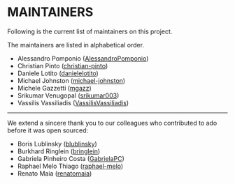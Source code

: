 # MAINTAINERS

Following is the current list of maintainers on this project.

The maintainers are listed in alphabetical order.

- Alessandro Pomponio
  ([AlessandroPomponio](https://github.com/AlessandroPomponio))
- Christian Pinto ([christian-pinto](https://github.com/christian-pinto))
- Daniele Lotito ([danielelotito](https://github.com/danielelotito))
- Michael Johnston ([michael-johnston](https://github.com/michael-johnston))
- Michele Gazzetti ([mgazz](https://github.com/mgazz))
- Srikumar Venugopal ([srikumar003](https://github.com/srikumar003))
- Vassilis Vassiliadis
  ([VassilisVassiliadis](https://github.com/VassilisVassiliadis))

---

We extend a sincere thank you to our colleagues who contributed to ado before it
was open sourced:

- Boris Lublinsky ([blublinsky](https://github.com/blublinsky))
- Burkhard Ringlein ([bringlein](https://github.com/bringlein))
- Gabriela Pinheiro Costa ([GabrielaPC](https://github.com/GabrielaPC))
- Raphael Melo Thiago ([raphael-melo](https://github.com/raphael-melo))
- Renato Maia ([renatomaia](https://github.com/renatomaia))
